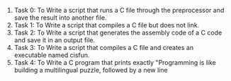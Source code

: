 1. Task 0: To Write a script that runs a C file through the preprocessor and save the result into another file.
2. Task 1: To Write a script that compiles a C file but does not link.
3. Task 2: To Write a script that generates the assembly code of a C code and save it in an output file.
4. Task 3: To Write a script that compiles a C file and creates an executable named cisfun.
5. Task 4: To Write a C program that prints exactly "Programming is like building a multilingual puzzle, followed by a new line
